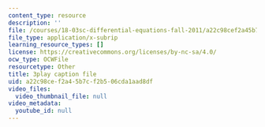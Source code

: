 ```yaml
---
content_type: resource
description: ''
file: /courses/18-03sc-differential-equations-fall-2011/a22c98cef2a45b7cf2b506cda1aad8df_jOBBwI4CYjM.srt
file_type: application/x-subrip
learning_resource_types: []
license: https://creativecommons.org/licenses/by-nc-sa/4.0/
ocw_type: OCWFile
resourcetype: Other
title: 3play caption file
uid: a22c98ce-f2a4-5b7c-f2b5-06cda1aad8df
video_files:
  video_thumbnail_file: null
video_metadata:
  youtube_id: null
---
```

